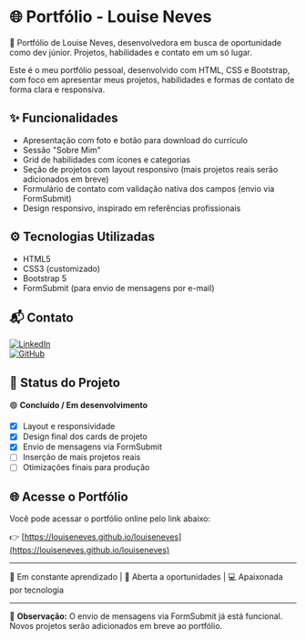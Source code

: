 # 🌐 Portfólio - Louise Neves

💼 Portfólio de Louise Neves, desenvolvedora em busca de oportunidade como dev júnior. Projetos, habilidades e contato em um só lugar.

Este é o meu portfólio pessoal, desenvolvido com HTML, CSS e Bootstrap, com foco em apresentar meus projetos, habilidades e formas de contato de forma clara e responsiva.


## ✨ Funcionalidades

- Apresentação com foto e botão para download do currículo  
- Sessão "Sobre Mim"  
- Grid de habilidades com ícones e categorias  
- Seção de projetos com layout responsivo (mais projetos reais serão adicionados em breve)  
- Formulário de contato com validação nativa dos campos (envio via FormSubmit)  
- Design responsivo, inspirado em referências profissionais

## ⚙ Tecnologias Utilizadas

- HTML5  
- CSS3 (customizado)  
- Bootstrap 5  
- FormSubmit (para envio de mensagens por e-mail)

## 📬 Contato

[![LinkedIn](https://img.shields.io/badge/-LinkedIn-blue?logo=linkedin&logoColor=white)](https://linkedin.com/in/louiseneves)  
[![GitHub](https://img.shields.io/badge/-GitHub-181717?logo=github&logoColor=white)](https://github.com/louiseneves)

## 🚀 Status do Projeto

🟢 **Concluído / Em desenvolvimento**  
- [x] Layout e responsividade  
- [x] Design final dos cards de projeto  
- [x] Envio de mensagens via FormSubmit  
- [ ] Inserção de mais projetos reais  
- [ ] Otimizações finais para produção

## 🌐 Acesse o Portfólio

Você pode acessar o portfólio online pelo link abaixo:

👉 [https://louiseneves.github.io/louiseneves](https://louiseneves.github.io/louiseneves)

---

🧠 Em constante aprendizado | 💼 Aberta a oportunidades | 💻 Apaixonada por tecnologia

---

📌 **Observação:** O envio de mensagens via FormSubmit já está funcional. Novos projetos serão adicionados em breve ao portfólio.
